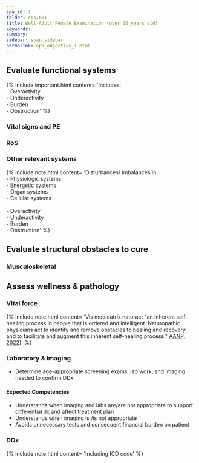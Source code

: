 ```yaml
---
epa_id: 1
folder: epa/001
title: Well-Adult Female Examination (over 16 years old)
keywords: 
summary: 
sidebar: soap_sidebar
permalink: epa_objective_1.html
---
```


## Evaluate functional systems
{% include important.html content= 'Includes:<br>- Overactivity<br>- Underactivity<br>- Burden<br>- Obstruction' %}
  
### Vital signs and PE
### RoS
### Other relevant systems
{% include note.html content= 'Disturbances/ imbalances in:<br>- Physiologic systems<br>- Energetic systems<br>- Organ systems<br>- Cellular systems <br><br>- Overactivity<br>- Underactivity<br>- Burden<br>- Obstruction' %}


## Evaluate structural obstacles to cure
### Musculoskeletal

## Assess wellness & pathology
### Vital force
{% include note.html content= 'Vis medicatrix naturae: "an inherent self-healing process in people that is ordered and intelligent. Naturopathic physicians act to identify and remove obstacles to healing and recovery, and to facilitate and augment this inherent self-healing process." [AANP, 2022](https://naturopathic.org/page/PrinciplesNaturopathicMedicine?&hhsearchterms=%22vis+and+medicatrix+and+naturae%22))' %}

### Laboratory & imaging
- Determine age-appropriate screening exams, lab work, and imaging needed to confirm DDx

#### Expected Competencies
- Understands when imaging and labs are/are not appropriate to support differential dx and affect treatment plan 
- Understands when imaging is /is not appropriate 
- Avoids unnecessary tests and consequent financial burden on patient 


### DDx
{% include note.html content= 'Including ICD code' %}
